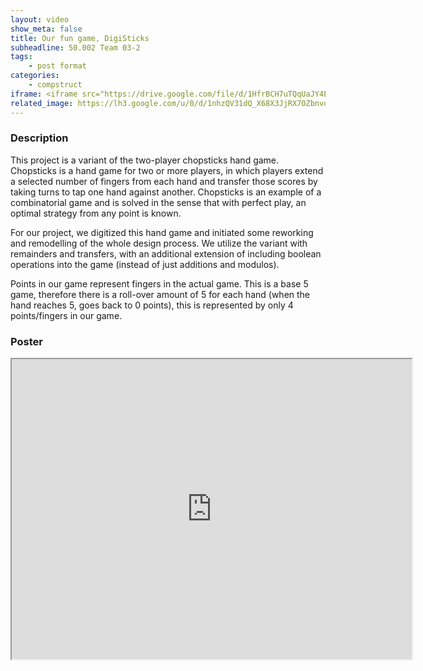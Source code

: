 ```yaml
---
layout: video
show_meta: false
title: Our fun game, DigiSticks
subheadline: 50.002 Team 03-2
tags:
    - post format
categories:
    - compstruct
iframe: <iframe src="https://drive.google.com/file/d/1HfrBCH7uTQqUaJY4EPn9_1SWUCAq7Ymk/preview" width="640" height="480"></iframe>
related_image: https://lh3.google.com/u/0/d/1nhzQV31dQ_X68X3JjRX7OZbnvq0kmyDY=w300-h300-p-k-nu-iv1
---
```


  

### Description

This project is a variant of the two-player chopsticks hand game. Chopsticks is a hand game for two or more players, in which players extend a selected number of fingers from each hand and transfer those scores by taking turns to tap one hand against another. Chopsticks is an example of a combinatorial game and is solved in the sense that with perfect play, an optimal strategy from any point is known.

For our project, we digitized this hand game and initiated some reworking and remodelling of the whole design process. We utilize the variant with remainders and transfers, with an additional extension of including boolean operations into the game (instead of just additions and modulos).

Points in our game represent fingers in the actual game. This is a base 5 game, therefore there is a roll-over amount of 5 for each hand (when the hand reaches 5, goes back to 0 points), this is represented by only 4 points/fingers in our game.

### Poster

<iframe src="https://drive.google.com/file/d/1nhzQV31dQ_X68X3JjRX7OZbnvq0kmyDY/preview" width="640" height="480"></iframe>
